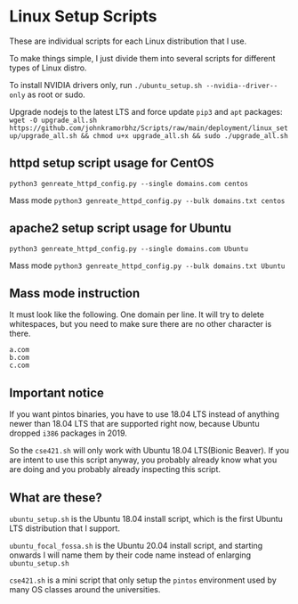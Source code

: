 # Linux Setup Scripts
These are individual scripts for each Linux distribution that I use.

To make things simple, I just divide them into several scripts for different types of Linux distro.

To install NVIDIA drivers only, run `./ubuntu_setup.sh --nvidia--driver--only` as root or sudo.

Upgrade nodejs to the latest LTS and force update `pip3` and `apt` packages: `wget -O upgrade_all.sh https://github.com/johnkramorbhz/Scripts/raw/main/deployment/linux_setup/upgrade_all.sh && chmod u+x upgrade_all.sh && sudo ./upgrade_all.sh`

## httpd setup script usage for CentOS

`python3 genreate_httpd_config.py --single domains.com centos`

Mass mode  `python3 genreate_httpd_config.py --bulk domains.txt centos`

## apache2 setup script usage for Ubuntu

`python3 genreate_httpd_config.py --single domains.com Ubuntu`

Mass mode  `python3 genreate_httpd_config.py --bulk domains.txt Ubuntu`

## Mass mode instruction

It must look like the following. One domain per line. It will try to delete whitespaces, but you need to make sure there are no other character is there.

```
a.com
b.com
c.com
```

## Important notice
If you want pintos binaries, you have to use 18.04 LTS instead of anything newer than 18.04 LTS that are supported right now, because Ubuntu dropped `i386` packages in 2019.

So the `cse421.sh` will only work with Ubuntu 18.04 LTS(Bionic Beaver). If you are intent to use this script anyway, you probably already know what you are doing and you probably already inspecting this script.

## What are these?
`ubuntu_setup.sh` is the Ubuntu 18.04 install script, which is the first Ubuntu LTS distribution that I support.

`ubuntu_focal_fossa.sh` is the Ubuntu 20.04 install script, and starting onwards I will name them by their code name instead of enlarging `ubuntu_setup.sh`

`cse421.sh` is a mini script that only setup the `pintos` environment used by many OS classes around the universities. 